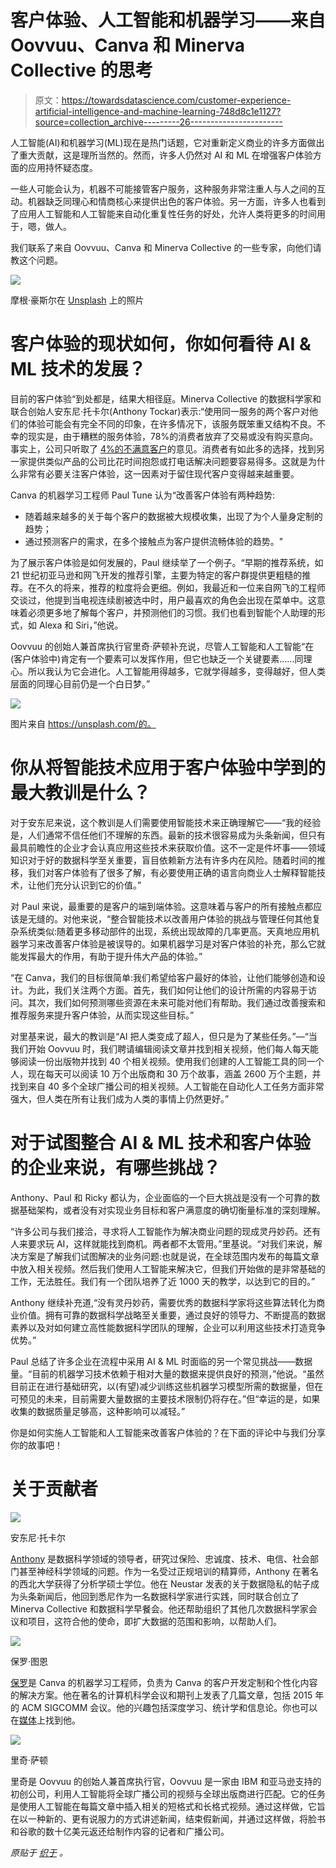 # 客户体验、人工智能和机器学习——来自 Oovvuu、Canva 和 Minerva Collective 的思考

> 原文：<https://towardsdatascience.com/customer-experience-artificial-intelligence-and-machine-learning-748d8c1e1127?source=collection_archive---------26----------------------->

人工智能(AI)和机器学习(ML)现在是热门话题，它对重新定义商业的许多方面做出了重大贡献，这是理所当然的。然而，许多人仍然对 AI 和 ML 在增强客户体验方面的应用持怀疑态度。

一些人可能会认为，机器不可能接管客户服务，这种服务非常注重人与人之间的互动。机器缺乏同理心和情商核心来提供出色的客户体验。另一方面，许多人也看到了应用人工智能和人工智能来自动化重复性任务的好处，允许人类将更多的时间用于，嗯，做人。

我们联系了来自 Oovvuu、Canva 和 Minerva Collective 的一些专家，向他们请教这个问题。

![](img/4f5e63fe09a03137404f36e3ab61a0f3.png)

摩根·豪斯尔在 [Unsplash](https://unsplash.com?utm_source=medium&utm_medium=referral) 上的照片

# 客户体验的现状如何，你如何看待 AI & ML 技术的发展？

目前的客户体验“到处都是，结果大相径庭。Minerva Collective 的数据科学家和联合创始人安东尼·托卡尔(Anthony Tockar)表示:“使用同一服务的两个客户对他们的体验可能会有完全不同的印象，在许多情况下，该服务既笨重又结构不良。不幸的现实是，由于糟糕的服务体验，78%的消费者放弃了交易或没有购买意向。事实上，公司只听取了 [4%的不满意客户](https://www.helpscout.net/75-customer-service-facts-quotes-statistics/)的意见。消费者有如此多的选择，找到另一家提供类似产品的公司比花时间抱怨或打电话解决问题要容易得多。这就是为什么非常有必要关注客户体验，这一因素对于留住现代客户变得越来越重要。

Canva 的机器学习工程师 Paul Tune 认为“改善客户体验有两种趋势:

*   随着越来越多的关于每个客户的数据被大规模收集，出现了为个人量身定制的趋势；
*   通过预测客户的需求，在多个接触点为客户提供流畅体验的趋势。"

为了展示客户体验是如何发展的，Paul 继续举了一个例子。“早期的推荐系统，如 21 世纪初亚马逊和网飞开发的推荐引擎，主要为特定的客户群提供更粗糙的推荐。在不久的将来，推荐的粒度将会更细。例如，我最近和一位来自网飞的工程师交谈过，他提到当电视连续剧被选中时，用户最喜欢的角色会出现在菜单中。这意味着必须更多地了解每个客户，并预测他们的习惯。我们也看到智能个人助理的形式，如 Alexa 和 Siri，”他说。

Oovvuu 的创始人兼首席执行官里奇·萨顿补充说，尽管人工智能和人工智能“在(客户体验中)肯定有一个要素可以发挥作用，但它也缺乏一个关键要素……同理心。所以我认为它会进化。人工智能用得越多，它就学得越多，变得越好，但人类层面的同理心目前仍是一个白日梦。”

![](img/88f2d689812075e30be8ac95f219be74.png)

图片来自 https://unsplash.com/的。

# 你从将智能技术应用于客户体验中学到的最大教训是什么？

对于安东尼来说，这个教训是人们需要使用智能技术来正确理解它——“我的经验是，人们通常不信任他们不理解的东西。最新的技术很容易成为头条新闻，但只有最具前瞻性的企业才会认真应用这些技术来获取价值。这不一定是件坏事——领域知识对于好的数据科学至关重要，盲目依赖新方法有许多内在风险。随着时间的推移，我们对客户体验有了很多了解，有必要使用正确的语言向商业人士解释智能技术，让他们充分认识到它的价值。”

对 Paul 来说，最重要的是客户的端到端体验。这意味着与客户的所有接触点都应该是无缝的。对他来说，“整合智能技术以改善用户体验的挑战与管理任何其他复杂系统类似:随着更多移动部件的出现，系统出现故障的几率更高。天真地应用机器学习来改善客户体验是被误导的。如果机器学习是对客户体验的补充，那么它就能发挥最大的作用，有助于提升伟大产品的体验。”

“在 Canva，我们的目标很简单:我们希望给客户最好的体验，让他们能够创造和设计。为此，我们关注两个方面。首先，我们如何让他们的设计所需的内容易于访问。其次，我们如何预测哪些资源在未来可能对他们有帮助。我们通过改善搜索和推荐服务来提升客户体验，从而实现这些目标。”

对里基来说，最大的教训是“AI 把人类变成了超人，但只是为了某些任务。”—“当我们开始 Oovvuu 时，我们聘请编辑阅读文章并找到相关视频，他们每人每天能够阅读一份出版物并找到 40 个相关视频。使用我们创建的人工智能工具的同一个人，现在每天可以阅读 10 万个出版商和 30 万个故事，涵盖 2600 万个主题，并找到来自 40 多个全球广播公司的相关视频。人工智能在自动化人工任务方面非常强大，但人类在所有让我们成为人类的事情上仍然更好。”

# 对于试图整合 AI & ML 技术和客户体验的企业来说，有哪些挑战？

Anthony、Paul 和 Ricky 都认为，企业面临的一个巨大挑战是没有一个可靠的数据基础架构，或者没有对实现业务目标和客户满意度的确切衡量标准的深刻理解。

“许多公司与我们接洽，寻求将人工智能作为解决商业问题的现成灵丹妙药。还有人来要求玩 AI，这样就能找到商机。两者都不太管用。”里基说。“对我们来说，解决方案是了解我们试图解决的业务问题:也就是说，在全球范围内发布的每篇文章中放入相关视频。然后我们使用人工智能来解决它，但我们开始做的是非常基础的工作，无法胜任。我们有一个团队培养了近 1000 天的教学，以达到它的目的。”

Anthony 继续补充道,“没有灵丹妙药，需要优秀的数据科学家将这些算法转化为商业价值。拥有可靠的数据科学战略至关重要，通过良好的领导力、不断提高的数据素养以及对如何建立高性能数据科学团队的理解，企业可以利用这些技术打造竞争优势。”

Paul 总结了许多企业在流程中采用 AI & ML 时面临的另一个常见挑战——数据量。“目前的机器学习技术依赖于相对大量的数据来提供良好的预测，”他说。“虽然目前正在进行基础研究，以(有望)减少训练这些机器学习模型所需的数据量，但在可预见的未来，目前需要大量数据的主要技术限制仍将存在。”但“幸运的是，如果收集的数据质量足够高，这种影响可以减轻。”

你是如何实施人工智能和人工智能来改善客户体验的？在下面的评论中与我们分享你的故事吧！

# 关于贡献者

![](img/05b9cc336169b9c106e8075688c2418f.png)

安东尼·托卡尔

[Anthony](https://www.linkedin.com/in/anthony-tockar-474a7252/) 是数据科学领域的领导者，研究过保险、忠诚度、技术、电信、社会部门甚至神经科学领域的问题。作为一名受过正规培训的精算师，Anthony 在著名的西北大学获得了分析学硕士学位。他在 Neustar 发表的关于数据隐私的帖子成为头条新闻后，他回到悉尼作为一名数据科学家进行实践，同时联合创立了 Minerva Collective 和数据科学早餐会。他还帮助组织了其他几次数据科学家会议和项目，这符合他的使命，即扩大数据的范围和影响，以帮助人们。

![](img/ac5eadea4d3ee1cc92c6182f999f63c7.png)

保罗·图恩

[保罗](https://www.linkedin.com/in/paul-tune-0ba18116/)是 Canva 的机器学习工程师，负责为 Canva 的客户开发定制和个性化内容的解决方案。他在著名的计算机科学会议和期刊上发表了几篇文章，包括 2015 年的 ACM SIGCOMM 会议。他的兴趣包括深度学习、统计学和信息论。你也可以在[媒体](https://medium.com/@anamolous.behaviour)上找到他。

![](img/b4b48d485b61ec87eaaab0d79e58bf88.png)

里奇·萨顿

里奇是 Oovvuu 的创始人兼首席执行官，Oovvuu 是一家由 IBM 和亚马逊支持的初创公司，利用人工智能将全球广播公司的视频与全球出版商进行匹配。它的任务是使用人工智能在每篇文章中插入相关的短格式和长格式视频。通过这样做，它旨在以一种新的、更有说服力的方式讲述新闻，结束假新闻，并通过这样做，将脸书和谷歌的数十亿美元返还给制作内容的记者和广播公司。

*原贴于* [*织于*](https://www.woveon.com/customer-experience-artificial-intelligence-and-machine-learning-thoughts-from-oovvuu-canva-the-minerva-collective/) *。*
